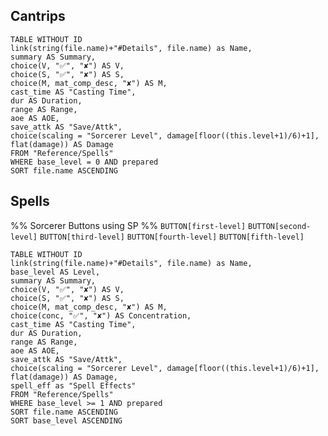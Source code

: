 
## Cantrips

```dataview
TABLE WITHOUT ID
link(string(file.name)+"#Details", file.name) as Name,
summary AS Summary,
choice(V, "✅", "✘") AS V, 
choice(S, "✅", "✘") AS S, 
choice(M, mat_comp_desc, "✘") AS M, 
cast_time AS "Casting Time", 
dur AS Duration,
range AS Range,
aoe AS AOE,
save_attk AS "Save/Attk",
choice(scaling = "Sorcerer Level", damage[floor((this.level+1)/6)+1], flat(damage)) AS Damage
FROM "Reference/Spells"
WHERE base_level = 0 AND prepared
SORT file.name ASCENDING
```
## Spells

%% Sorcerer Buttons using SP %%
`BUTTON[first-level]` `BUTTON[second-level]` `BUTTON[third-level]` `BUTTON[fourth-level]` `BUTTON[fifth-level]` 

```dataview
TABLE WITHOUT ID
link(string(file.name)+"#Details", file.name) as Name,
base_level AS Level,
summary AS Summary,
choice(V, "✅", "✘") AS V, 
choice(S, "✅", "✘") AS S, 
choice(M, mat_comp_desc, "✘") AS M,
choice(conc, "✅", "✘") AS Concentration,
cast_time AS "Casting Time", 
dur AS Duration,
range AS Range,
aoe AS AOE,
save_attk AS "Save/Attk",
choice(scaling = "Sorcerer Level", damage[floor((this.level+1)/6)+1], flat(damage)) AS Damage,
spell_eff as "Spell Effects"
FROM "Reference/Spells"
WHERE base_level >= 1 AND prepared
SORT file.name ASCENDING
SORT base_level ASCENDING
```